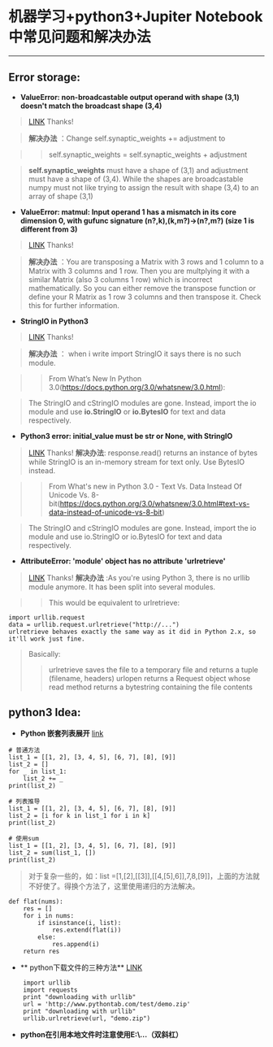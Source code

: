 # 机器学习+python3+Jupiter Notebook中常见问题和解决办法
----
## Error storage:
* **ValueError: non-broadcastable output operand with shape (3,1) doesn't match the broadcast shape (3,4)**
>[LINK](https://stackoverflow.com/questions/47493559/valueerror-non-broadcastable-output-operand-with-shape-3-1-doesnt-match-the/47493938)  Thanks!

>**解决办法** ：Change self.synaptic_weights += adjustment to

>>self.synaptic_weights = self.synaptic_weights + adjustment

>**self.synaptic_weights** must have a shape of (3,1) and adjustment must have a shape of (3,4). While the shapes are broadcastable numpy must not like trying to assign the result with shape (3,4) to an array of shape (3,1)

* **ValueError: matmul: Input operand 1 has a mismatch in its core dimension 0, with gufunc signature (n?,k),(k,m?)->(n?,m?) (size 1 is different from 3)**
>[LINK](https://stackoverflow.com/questions/59317249/valueerror-matmul-input-operand-1-has-a-mismatch-in-its-core-dimension-0-with)  Thanks!

>**解决办法** ：You are transposing a Matrix with 3 rows and 1 column to a Matrix with 3 columns and 1 row. Then you are multplying it with a similar Matrix (also 3 columns 1 row) which is incorrect mathematically. So you can either remove the transpose function or define your R Matrix as 1 row 3 columns and then transpose it. Check this for further information.

* **StringIO in Python3**
>[LINK](https://stackoverflow.com/questions/11914472/stringio-in-python3)  Thanks!

>**解决办法** ：
>when i write import StringIO it says there is no such module.

>>From What’s New In Python 3.0(https://docs.python.org/3.0/whatsnew/3.0.html):

>The StringIO and cStringIO modules are gone. Instead, import the io module and use **io.StringIO** or **io.BytesIO** for text and data respectively.

* **Python3 error: initial_value must be str or None, with StringIO**
>[LINK](https://stackoverflow.com/questions/31064981/python3-error-initial-value-must-be-str-or-none-with-stringio)  Thanks!
>**解决办法**: response.read() returns an instance of bytes while StringIO is an in-memory stream for text only. Use BytesIO instead.

>>From What's new in Python 3.0 - Text Vs. Data Instead Of Unicode Vs. 8-bit(https://docs.python.org/3.0/whatsnew/3.0.html#text-vs-data-instead-of-unicode-vs-8-bit)

>The StringIO and cStringIO modules are gone. Instead, import the io module and use io.StringIO or io.BytesIO for text and data respectively. 

* **AttributeError: 'module' object has no attribute 'urlretrieve'**
>[LINK](https://stackoverflow.com/questions/17960942/attributeerror-module-object-has-no-attribute-urlretrieve)  Thanks!
>**解决办法** :As you're using Python 3, there is no urllib module anymore. It has been split into several modules.

>>This would be equivalent to urlretrieve:
```
import urllib.request
data = urllib.request.urlretrieve("http://...")
urlretrieve behaves exactly the same way as it did in Python 2.x, so it'll work just fine.
```

>Basically:
>>urlretrieve saves the file to a temporary file and returns a tuple (filename, headers)
>>urlopen returns a Request object whose read method returns a bytestring containing the file contents

## python3 Idea:
+ **Python 嵌套列表展开**
[link](https://blog.csdn.net/XX_123_1_RJ/article/details/80591107)
```
# 普通方法
list_1 = [[1, 2], [3, 4, 5], [6, 7], [8], [9]]
list_2 = []
for _ in list_1:
    list_2 += _
print(list_2)
 
# 列表推导
list_1 = [[1, 2], [3, 4, 5], [6, 7], [8], [9]]
list_2 = [i for k in list_1 for i in k]
print(list_2)
 
# 使用sum
list_1 = [[1, 2], [3, 4, 5], [6, 7], [8], [9]]
list_2 = sum(list_1, [])
print(list_2)
```
>对于复杂一些的，如：list =[1,[2],[[3]],[[4,[5],6]],7,8,[9]]，上面的方法就不好使了。得换个方法了，这里使用递归的方法解决。
```
def flat(nums):
    res = []
    for i in nums:
        if isinstance(i, list):
            res.extend(flat(i))
        else:
            res.append(i)
    return res
```

+ ** python下载文件的三种方法**
[LINK](https://www.jianshu.com/p/e137b03a1cd2)
```
    import urllib 
    import requests
    print "downloading with urllib" 
    url = 'http://www.pythontab.com/test/demo.zip'  
    print "downloading with urllib"
    urllib.urlretrieve(url, "demo.zip")
```
+ **python在引用本地文件时注意使用E:\\...（双斜杠）**
